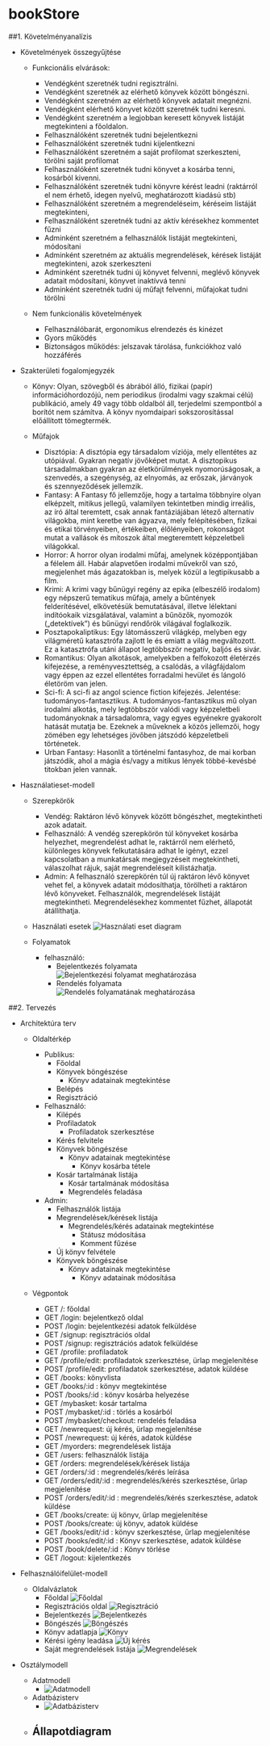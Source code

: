 # bookStore
##1. Követelményanalízis

- Követelmények összegyűjtése

  - Funkcionális elvárások:
  
    + Vendégként szeretnék tudni regisztrálni.
    + Vendégként szeretnék az elérhető könyvek között böngészni.
    + Vendégként szeretném az elérhető könyvek adatait megnézni.
    + Vendégként elérhető könyvet között szeretnék tudni keresni.
    + Vendégként szeretném a legjobban keresett könyvek listáját megtekinteni a főoldalon.
    + Felhasználóként szeretnék tudni bejelentkezni
    + Felhasználóként szeretnék tudni kijelentkezni
    + Felhasználóként szeretném a saját profilomat szerkeszteni, törölni saját profilomat
    + Felhasználóként szeretnék tudni könyvet a kosárba tenni, kosárból kivenni.
    + Felhasználóként szeretnék tudni könyvre kérést leadni (raktárról el nem érhető, idegen nyelvű, meghatározott kiadású stb)
    + Felhasználóként szeretném a megrendeléseim, kéréseim listáját megtekinteni, 
    + Felhasználóként szeretnék tudni az aktív kérésekhez kommentet fűzni
    + Adminként szeretném a felhasználók listáját megtekinteni, módosítani
    + Adminként szeretném az aktuális megrendelések, kérések listáját megtekinteni, azok szerkeszteni
    + Adminként szeretnék tudni új könyvet felvenni, meglévő könyvek adatait módosítani, könyvet inaktívvá tenni
    + Adminként szeretnék tudni új műfajt felvenni, műfajokat tudni törölni
    
  - Nem funkcionális követelmények
  
    + Felhasználóbarát, ergonomikus elrendezés és kinézet
    + Gyors működés
    + Biztonságos működés: jelszavak tárolása, funkciókhoz való hozzáférés
    
- Szakterületi fogalomjegyzék

  - Könyv: Olyan, szövegből és ábrából álló, fizikai (papír) információhordozójú, nem periodikus (irodalmi vagy szakmai célú) publikáció, amely 49 vagy több oldalból áll, terjedelmi szempontból a borítót nem számítva. 
  A könyv nyomdaipari sokszorosítással előállított tömegtermék.
  
  - Műfajok
    + Disztópia: A disztópia egy társadalom víziója, mely ellentétes az utópiával. Gyakran negatív jövőképet mutat. A disztopikus társadalmakban gyakran az életkörülmények nyomorúságosak, a szenvedés, a szegénység, az elnyomás, az erőszak, járványok és szennyeződések jellemzik.
    + Fantasy: A Fantasy fő jellemzője, hogy a tartalma többnyire olyan elképzelt, mitikus jellegű, valamilyen tekintetben mindig irreális, az író által teremtett, csak annak fantáziájában létező alternatív világokba, mint keretbe van ágyazva, mely felépítésében, fizikai és etikai törvényeiben, értékeiben, élőlényeiben, rokonságot mutat a vallások és mítoszok által megteremtett képzeletbeli világokkal.
    + Horror: A horror olyan irodalmi műfaj, amelynek középpontjában a félelem áll. Habár alapvetően irodalmi művekről van szó, megjelenhet más ágazatokban is, melyek közül a legtipikusabb a film.
    + Krimi: A krimi vagy bűnügyi regény az epika (elbeszélő irodalom) egy népszerű tematikus műfaja, amely a bűntények felderítésével, elkövetésük bemutatásával, illetve lélektani indítóokaik vizsgálatával, valamint a bűnözők, nyomozók („detektívek”) és bűnügyi rendőrök világával foglalkozik.
    + Posztapokaliptikus: Egy látomásszerű világkép, melyben egy világméretű katasztrófa zajlott le és emiatt a világ megváltozott. Ez a katasztrófa utáni állapot legtöbbször negatív, baljós és sivár.
    + Romantikus: Olyan alkotások, amelyekben a felfokozott életérzés kifejezése, a reményvesztettség, a csalódás, a világfájdalom vagy éppen az ezzel ellentétes forradalmi hevület és lángoló életöröm van jelen.
    + Sci-fi: A sci-fi az angol science fiction kifejezés. Jelentése: tudományos-fantasztikus. A tudományos-fantasztikus mű olyan irodalmi alkotás, mely legtöbbször valódi vagy képzeletbeli tudományoknak a társadalomra, vagy egyes egyénekre gyakorolt hatását mutatja be. Ezeknek a műveknek a közös jellemzői, hogy zömében egy lehetséges jövőben játszódó képzeletbeli történetek.
    + Urban Fantasy: Hasonlít a történelmi fantasyhoz, de mai korban játszódik, ahol a mágia és/vagy a mitikus lények többé-kevésbé titokban jelen vannak.
	

- Használatieset-modell

  - Szerepkörök
    + Vendég: Raktáron lévő könyvek között böngészhet, megtekintheti azok adatait.
    + Felhasználó: A vendég szerepkörön túl könyveket kosárba helyezhet, megrendelést adhat le, raktárról nem elérhető, különleges könyvek felkutatására adhat le igényt, ezzel kapcsolatban a munkatársak megjegyzéseit megtekintheti, válaszolhat rájuk, saját megrendeléseit kilistázhatja.
    + Admin: A felhasználó szerepkörén túl új raktáron lévő könyvet vehet fel, a könyvek adatait módosíthatja, törölheti a raktáron lévő könyveket. Felhasználók, megrendelések listáját megtekintheti. Megrendelésekhez kommentet fűzhet, állapotát átállíthatja.
			
  - Használati esetek
    	![Használati eset diagram](img/haszn_eset_diag.png)
  - Folyamatok
  	+ felhasználó:
		- Bejelentkezés folyamata
			![Bejelentkezési folyamat meghatározása](img/folyamat_bejelentk.png)
		- Rendelés folyamata
			![Rendelés folyamatának meghatározása](img/folyamat_rendeles.png)

##2. Tervezés

- Architektúra terv

	- Oldaltérkép
    
		- Publikus:
			- Főoldal
			- Könyvek böngészése
				+ Könyv adatainak megtekintése
			- Belépés
			- Regisztráció
		- Felhasználó:
			- Kilépés
			- Profiladatok
				+ Profiladatok szerkesztése
			- Kérés felvitele
			- Könyvek böngészése
				+ Könyv adatainak megtekintése
					+ Könyv kosárba tétele
			- Kosár tartalmának listája
				+ Kosár tartalmának módosítása
				+ Megrendelés feladása
		- Admin:
			- Felhasználók listája
			- Megrendelések/kérések listája
				+ Megrendelés/kérés adatainak megtekintése
					+ Státusz módosítása
					+ Komment fűzése
			- Új könyv felvétele
			- Könyvek böngészése
				+ Könyv adatainak megtekintése
					+ Könyv adatainak módosítása
	- Végpontok
		- GET /: főoldal
		- GET /login: bejelentkező oldal
		- POST /login: bejelentkezési adatok felküldése
		- GET /signup: regisztrációs oldal
		- POST /signup: regisztrációs adatok felküldése
		- GET /profile: profiladatok
		- GET /profile/edit: profiladatok szerkesztése, ürlap megjelenítése
		- POST /profile/edit: profiladatok szerkesztése, adatok küldése
		- GET /books: könyvlista
		- GET /books/:id : könyv megtekintése
		- POST /books/:id : könyv kosárba helyezése
		- GET /mybasket: kosár tartalma
		- POST /mybasket/:id : törlés a kosárból
		- POST /mybasket/checkout: rendelés feladása
		- GET /newrequest: új kérés, ürlap megjelenítése
		- POST /newrequest: új kérés, adatok küldése
		- GET /myorders: megrendelések listája
		- GET /users: felhasználók listája
		- GET /orders: megrendelések/kérések listája
		- GET /orders/:id : megrendelés/kérés leírása
		- GET /orders/edit/:id : megrendelés/kérés szerkesztése, űrlap megjelenítése
		- POST /orders/edit/:id : megrendelés/kérés szerkesztése, adatok küldése
		- GET /books/create: új könyv, űrlap megjelenítése
		- POST /books/create: új könyv, adatok küldése
		- GET /books/edit/:id : könyv szerkesztése, űrlap megjelenítése
		- POST /books/edit/:id : Könyv szerkesztése, adatok küldése
		- POST /book/delete/:id : Könyv törlése
		- GET /logout: kijelentkezés




- Felhasználóifelület-modell

	+ Oldalvázlatok
		- Főoldal
			![Főoldal](img/index.png)
		- Regisztrációs oldal
			 ![Regisztráció](img/signUp.png)
		- Bejelentkezés
			 ![Bejelentkezés](img/signIn.png)
		- Böngészés
			 ![Böngészés](img/explorer.png)
		- Könyv adatlapja
			 ![Könyv](img/book.png)
		- Kérési igény leadása
			 ![Új kérés](img/request.png)
		- Saját megrendelések listája
			 ![Megrendelések](img/orderlist.png)
    
- Osztálymodell

	+ Adatmodell
		- ![Adatmodell](img/adatmodell.png)
	+ Adatbázisterv
		- ![Adatbázisterv](img/adatbazisterv.png)
	+ Állapotdiagram
		- 

